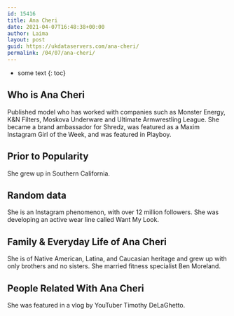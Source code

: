 ```yaml
---
id: 15416
title: Ana Cheri
date: 2021-04-07T16:48:38+00:00
author: Laima
layout: post
guid: https://ukdataservers.com/ana-cheri/
permalink: /04/07/ana-cheri/
---
```


* some text
{: toc}


## Who is Ana Cheri
                  
                  
                  
Published model who has worked with companies such as Monster Energy, K&N Filters, Moskova Underware and Ultimate Armwrestling League. She became a brand ambassador for Shredz, was featured as a Maxim Instagram Girl of the Week, and was featured in Playboy.
                  
              
            
              
            
                
                
                
## Prior to Popularity
                  
                  
                  
She grew up in Southern California.
                  
              
            
              
            
                
                
                
## Random data
                  
                  
                  
She is an Instagram phenomenon, with over 12 million followers. She was developing an active wear line called Want My Look.
                  
              
            
              
            
                
                
                
## Family & Everyday Life of Ana Cheri
                  
                  
                  
She is of Native American, Latina, and Caucasian heritage and grew up with only brothers and no sisters. She married fitness specialist Ben Moreland.
                  
              
            
              
            
                
                
                
## People Related With Ana Cheri
                  
                  
                  
She was featured in a vlog by YouTuber Timothy DeLaGhetto.
                  
              
            
              
            
                
              
            
              
              
            
            
              
            
          
          
          